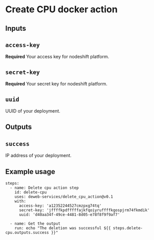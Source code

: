 # Create CPU docker action

## Inputs

## `access-key`

**Required** Your access key for nodeshift platform.

## `secret-key`

**Required** Your secret key for nodeshift platform.

## `uuid`

UUID of your deployment.

## Outputs

## `success`

IP address of your deployment.

## Example usage

    steps:
      - name: Delete cpu action step
        id: delete-cpu
        uses: deweb-services/delete_cpu_action@v0.1
        with:
          access-key: 'a12352244527cmzpxg74tq'
          secret-key: 'jffffkpdfffffajkfqoiyruffffkgospjrm74fkmdik'
          uuid: 'd40aa34f-49ce-4481-8d05-e78f8f9f9af7'

      - name: Get the output
        run: echo "The deletion was successful ${{ steps.delete-cpu.outputs.success }}"